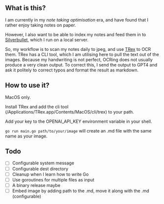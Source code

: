 ## What is this?

I am currently in my _note taking optimisation_ era, and have found that I rather enjoy taking notes on paper.

However, I also want to be able to index my notes and feed them in to [Silverbullet](https://silverbullet.md/), which I run on a local server.

So, my workflow is to scan my notes daily to jpeg, and use [TRex](https://github.com/amebalabs/TRex/tree/main) to OCR them. TRex has a CLI tool, which I am utilising here to pull the text out of the images. Because my handwriting is not perfect, OCRing does not usually produce a very clean output. To correct this, I send the output to GPT4 and ask it politely to correct typos and format the result as markdown.

## How to use it?

MacOS only.

Install TRex and add the cli tool (/Applications/TRex.app/Contents/MacOS/cli/trex) to your path.

Add your key to the OPENAI_API_KEY environment variable in your shell.

`go run main.go path/to/your/image` will create an .md file with the same name as your image.

## Todo

- [ ] Configurable system message
- [ ] Configurable dest directory
- [ ] Cleanup when I learn how to write Go
- [ ] Use goroutines for multiple files as input
- [ ] A binary release maybe
- [ ] Embed image by adding path to the .md, move it along with the .md (configurable)
